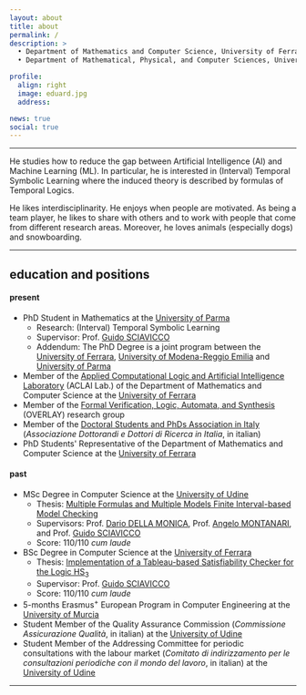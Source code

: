 ```yaml
---
layout: about
title: about
permalink: /
description: >
  • Department of Mathematics and Computer Science, University of Ferrara, Italy<br>
  • Department of Mathematical, Physical, and Computer Sciences, University of Parma, Italy

profile:
  align: right
  image: eduard.jpg
  address:

news: true
social: true
---
```


--- 
He studies how to reduce the gap between Artificial Intelligence (AI) and Machine Learning (ML). In particular, he is interested in (Interval) Temporal Symbolic Learning where the induced theory is described by formulas of Temporal Logics.

He likes interdisciplinarity. He enjoys when people are motivated. As being a team player, he likes to share with others and to work with people that come from different research areas. Moreover, he loves animals (especially dogs) and snowboarding. 

---

## education and positions

#### present
* PhD Student in Mathematics at the [University of Parma](http://www.unipr.it)
	* Research: (Interval) Temporal Symbolic Learning
	* Supervisor: Prof. [Guido SCIAVICCO](https://sites.google.com/unife.it/guido/)
	* Addendum: The PhD Degree is a joint program between the [University of Ferrara](http://www.unife.it), [University of Modena-Reggio Emilia](http://www.unimore.it) and [University of Parma](http://www.unipr.it)
* Member of the [Applied Computational Logic and Artificial Intelligence Laboratory](https://sites.google.com/unife.it/aclai-lab) (ACLAI Lab.) of the Department of Mathematics and Computer Science at the [University of Ferrara](http://www.unife.it)
* Member of the [Formal Verification, Logic, Automata, and Synthesis](https://overlay.uniud.it/) (OVERLAY) research group
* Member of the [Doctoral Students and PhDs Association in Italy](http://www.dottorato.it) (*Associazione Dottorandi e Dottori di Ricerca in Italia*, in italian)
* PhD Students' Representative of the Department of Mathematics and Computer Science at the [University of Ferrara](http://www.unife.it)

#### past
* MSc Degree in Computer Science at the [University of Udine](http://www.uniud.it)
	* Thesis: [Multiple Formulas and Multiple Models Finite Interval-based Model Checking](assets/pdf/theses/mmmc.pdf)
	* Supervisors: Prof. [Dario DELLA MONICA](https://users.dimi.uniud.it/~dario.dellamonica/), Prof. [Angelo MONTANARI](https://users.dimi.uniud.it/~angelo.montanari/index.php), and Prof. [Guido SCIAVICCO](https://sites.google.com/unife.it/guido/)
	* Score: 110/110 *cum laude*
* BSc Degree in Computer Science at the [University of Ferrara](http://www.unife.it)
	* Thesis: [Implementation of a Tableau-based Satisfiability Checker for the Logic HS<sub>3</sub>](assets/pdf/theses/hs3.pdf)
	* Supervisor: Prof. [Guido SCIAVICCO](https://sites.google.com/unife.it/guido/)
	* Score: 110/110 *cum laude*
* 5-months Erasmus<sup>+</sup> European Program in Computer Engineering at the [University of Murcia](https://www.um.es/)
* Student Member of the Quality Assurance Commission (*Commissione Assicurazione Qualità*, in italian) at the [University of Udine](http://www.uniud.it)
* Student Member of the Addressing Committee for periodic consultations with the labour market (*Comitato di indirizzamento per le consultazioni periodiche con il mondo del lavoro*, in italian) at the [University of Udine](http://www.uniud.it)

---
<!---
Write your biography here. Tell the world about yourself. Link to your favorite [subreddit](http://reddit.com){:target="\_blank"}. You can put a picture in, too. The code is already in, just name your picture `prof_pic.jpg` and put it in the `img/` folder.

Put your address / P.O. box / other info right below your picture. You can also disable any these elements by editing `profile` property of the YAML header of your `_pages/about.md`. Edit `_bibliography/papers.bib` and Jekyll will render your [publications page](/al-folio/publications/) automatically.

Link to your social media connections, too. This theme is set up to use [Font Awesome icons](http://fortawesome.github.io/Font-Awesome/){:target="\_blank"} and [Academicons](https://jpswalsh.github.io/academicons/){:target="\_blank"}, like the ones below. Add your Facebook, Twitter, LinkedIn, Google Scholar, or just disable all of them.
--->

